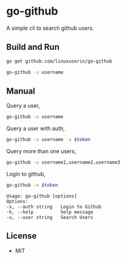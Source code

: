 # go-github

A simple cli to search github users.

## Build and Run

```sh
go get github.com/linuxuserin/go-github

go-github -u username
```

## Manual

Query a user,

```sh
go-github -u username
```

Query a user with auth,

```sh
go-github -u username -x $token
```

Query more than one users,

```sh
go-github -u username1,username2,username3
```

Login to github,

```sh
go-github -x $token
```

    Usage: go-github [options]
    Options:
    -x, --auth string   Login to Github
    -h, --help          help message
    -u, --user string   Search Users

## License

- MIT
